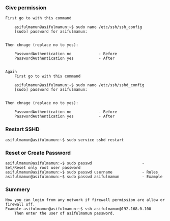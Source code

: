 ### Give permission
    
    First go to with this command

        asifulmamun@asifulmamun:~$ sudo nano /etc/ssh/ssh_config
        [sudo] password for asifulmamun: 


    Then chnage (replace no to yes):

        PasswordAuthentication no            - Before
        PasswordAuthentication yes           - After


    Again
        First go to with this command

        asifulmamun@asifulmamun:~$ sudo nano /etc/ssh/sshd_config
        [sudo] password for asifulmamun: 


    Then chnage (replace no to yes):

        PasswordAuthentication no            - Before
        PasswordAuthentication yes           - After



### Restart SSHD

    asifulmamun@asifulmamun:~$ sudo service sshd restart


### Reset or Create Password
    asifulmamun@asifulmamun:~$ sudo passwd                      - Set/Reset only root user password
    asifulmamun@asifulmamun:~$ sudo passwd username             - Rules
    asifulmamun@asifulmamun:~$ sudo passwd asifulmamun          - Example


### Summery
    Now you can login from any network if firewall permission are allow or firewall off.
    Example asifulmamun@asifulmamun:~$ ssh asifulmamun@192.168.0.100
        Then enter the user of asifulmamun password.
